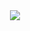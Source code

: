 <div align="center">
  <a href="https://github.com/anuraghazra/github-readme-stats">
    <!-- <img align="center" src="https://github-readme-stats.vercel.app/api?username=digih&show_icons=true&theme=darcula&hide_border=true&count_private=true" /> -->
    <img align="center" src="https://github-readme-stats.vercel.app/api?username=digih&show_icons=true&theme=great-gatsby&hide_border=true&count_private=true" />
    <!-- <img align="center" src="https://github-readme-stats.vercel.app/api?username=digih&show_icons=true&theme=prussian&hide_border=true&count_private=true" /> -->
    <!-- <img align="center" src="https://github-readme-stats.vercel.app/api?username=digih&show_icons=true&theme=merko&hide_border=true&count_private=true" /> -->
    <br>
    <!-- <img align="center" src="https://github-readme-stats.vercel.app/api/top-langs/?username=digih&layout=compact&theme=darcula&hide_border=true&langs_count=10"/> -->
    <!-- <img align="center" src="https://github-readme-stats.vercel.app/api/top-langs/?username=digih&layout=compact&theme=great-gatsby&hide_border=true&langs_count=10"/> -->
    <!-- <img align="center" src="https://github-readme-stats.vercel.app/api/top-langs/?username=digih&layout=compact&theme=prussian&hide_border=true&langs_count=10"/> -->
    <!-- <img align="center" src="https://github-readme-stats.vercel.app/api/top-langs/?username=digih&layout=compact&theme=merko&hide_border=true&langs_count=10"/> -->
  </a>
</div>

<!-- #### Top pinned
<a href="https://github.com/DigiH/S06-Pin-Holder">
  <img align="center" src="https://github-readme-stats.vercel.app/api/pin/?username=digih&repo=S06-Pin-Holder&theme=great-gatsby" />
</a>
<a href="https://github.com/theengs/decoder">
  <img align="center" src="https://github-readme-stats.vercel.app/api/pin/?username=theengs&repo=decoder&theme=great-gatsby&show_owner=true" />
</a>
<a href="https://github.com/1technophile/OpenMQTTGateway">
  <img align="center" src="https://github-readme-stats.vercel.app/api/pin/?username=1technophile&repo=OpenMQTTGateway&theme=great-gatsby&show_owner=true" />
</a>
<a href="https://github.com/theengs/gateway">
  <img align="center" src="https://github-readme-stats.vercel.app/api/pin/?username=theengs&repo=gateway&theme=great-gatsby&show_owner=true" />
</a>
<a href="https://github.com/theengs/app">
  <img align="center" src="https://github-readme-stats.vercel.app/api/pin/?username=theengs&repo=app&theme=great-gatsby&show_owner=true" />
</a> -->


<!--
**DigiH/DigiH** is a ✨ _special_ ✨ repository because its `README.md` (this file) appears on your GitHub profile.

Here are some ideas to get you started:

- 🔭 I’m currently working on ...
- 🌱 I’m currently learning ...
- 👯 I’m looking to collaborate on ...
- 🤔 I’m looking for help with ...
- 💬 Ask me about ...
- 📫 How to reach me: ...
- 😄 Pronouns: ...
- ⚡ Fun fact: ...
-->
